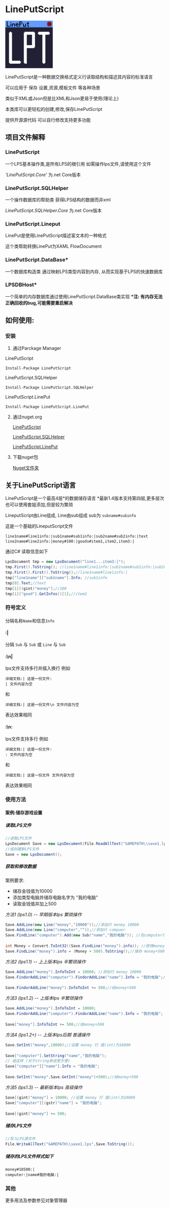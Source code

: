 LinePutScript
===

<img src="Lineput.png" alt="Lineput" height="150px" />

LinePutScript是一种数据交换格式定义行读取结构和描述其内容的标准语言

可以应用于 保存 设置,资源,模板文件 等各种场景

类似于XML或Json但是比XML和Json更易于使用(理论上)

本类库可以更轻松的创建,修改,保存LinePutScript

提供开源源代码 可以自行修改支持更多功能

## 项目文件解释

### LinePutScript

一个LPS基本操作类,是所有LPS的根引用
如需操作lps文件,请使用这个文件

*'LinePutScript.Core'* 为.net Core版本

### LinePutScript.SQLHelper

一个操作数据库的帮助类 获得LPS结构的数据而非xml

*LinePutScript.SQLHelper.Core* 为.net Core版本

### LinePutScript.Lineput

LinePut是使用LinePutScript描述富文本的一种格式

这个类帮助转换LinePut为XAML FlowDocument

### LinePutScript.DataBase*

一个数据库构造类 通过映射LPS类型内容到内存, 从而实现基于LPS的快速数据库

### LPSDBHost*

一个简单的内存数据库通过使用LinePutScript.DataBase类实现
**\*注: 有内存无法正确回收的bug,可能需要重启解决**

## 如何使用:

### 安装

1. 通过Parckage Manager

LinePutScript
```
Install-Package LinePutScript
```
LinePutScript.SQLHelper
```
Install-Package LinePutScript.SQLHelper
```
LinePutScript.LinePut
```
Install-Package LinePutScript.LinePut
```

2. 通过nuget.org

   [LinePutScript](https://www.nuget.org/packages/LinePutScript/)

   [LinePutScript.SQLHelper](https://www.nuget.org/packages/LinePutScript.SQLHelper/)

   [LinePutScript.LinePut](https://www.nuget.org/packages/LinePutScript.LinePut)

3. 下载nuget包

   [Nuget文件夹](https://github.com/LorisYounger/LinePutScript/tree/master/nuget)

## 关于LinePutScript语言

LinePutScript是一个最高4层*的数据储存语言
*最新1.4版本支持第四层,更多层次也可以使用套娃添加,但是较为繁琐

LineputScript由Line组成, Line由sub组成 sub为 `subname#subinfo` 

这是一个基础的LineputScript文件

```
line1name#line1info:|sub1name#sub1info:|sub2name#sub2info:|text
line2name#line2info:|money#100:|goods#item1,item2,item3:|
```

通过C# 读取信息如下

```C#
LpsDocument tmp = new LpsDocument("line1...item3:|");
tmp.First().ToString(); //line1name#line1info:|sub1name#sub1info:|sub2name#sub2info:|text
tmp.First().First().ToString();//line1name#line1info:|
tmp["line1name"]["sub1name"].Info; //sub1info
tmp[0].Text;//text
tmp[1][(gint)"money"];//100
tmp[1]["good"].GetInfos()[1];//item2
```

### 符号定义

#### #

分隔名称`Name`和信息`Info`

#### :|

分隔 `Sub` 与 `Sub` 或 `Line` 与 `Sub`

#### :\n|

lps文件支持多行并插入换行 例如

```
详细文档:| 这是一份文件:
| 文件内容为空
```

和

```
详细文档:| 这是一份文件\n 文件内容为空
```

表达效果相同

#### :\n:

lps文件支持多行 例如

```
详细文档:| 这是一份文件:
: 文件内容为空
```

和

```
详细文档:| 这是一份文件 文件内容为空
```

表达效果相同

### 使用方法

#### 案例:储存游戏设置

##### 读取LPS文件

```c#
//读取LPS文件
LpsDocument Save = new LpsDocument(File.ReadAllText("GAMEPATH\\save1.lps"));
//或创建新LPS文件
Save = new LpsDocument();
```

##### 获取和修改数据

案例要求:

* 储存金钱值为10000
* 添加类型电脑并储存电脑名字为 "我的电脑"
* 读取金钱值并加上500

*方法1 (lps1.0) -- 早期版本lps 繁琐操作*

```C#
Save.AddLine(new Line("money","10000"));//添加行 money 10000
Save.AddLine(new Line("computer",""));//添加行 compuer
Save.FindLine("computer").Add(new Sub("name","我的电脑")); //在computer行下面添加子类name和信息我的电脑

int Money = Convert.ToInt32((Save.FindLine("money").info)); //获得money储存的值
Save.FindLine("money").info = (Money + 500).ToString();//储存 money+500
```

*方法2 (lps1.1)  -- 上上版本lps 半繁琐操作*

```c#
Save.AddLine("money").InfoToInt = 10000; //添加行 money 10000
Save.FindorAddLine("computer").FindorAddLine("name").Info = "我的电脑";//查找行computer, 如果没找到,则创建一个新的. 在该computer行下查找或创建子类name,并修改其信息为 我的电脑

Save.FindorAddLine("money").InfoToInt += 500;//给money+500
```

*方法3 (lps1.2)  -- 上版本lps 半繁琐操作*

```c#
Save.AddLine("money").InfoToInt = 10000;
Save.FindorAddLine("computer").FindorAddLine("name").Info = "我的电脑";

Save["money"].InfoToInt += 500;//给money+500
```

*方法4 (lps1.2+)  -- 上版本lps后期 普通操作*

   ```c#
   Save.SetInt("money",10000);//设置 money 行 值(int)为10000
   
   Save["computer"].SetString("name","我的电脑");
   // 或这样 (对于string来说更方便)
   Save["computer"]["name"].Info = "我的电脑";
   
   Save.SetInt("money",Save.GetInt("money")+500);//给money+500
   ```

*方法5 (lps1.3) -- 最新版本lps 高级操作*

```c#
Save[(gint)"money"] = 10000; //设置 money 行 值(int)为10000
Save["computer"][(gstr)"name"] = "我的电脑";

Save[(gint)"money"] += 500;
```

##### 储存LPS文件

```c#
//写入LPS源文件
File.WriteAllText("GAMEPATH\\save1.lps",Save.ToString());
```

##### 储存的LPS文件样式如下

```lps
money#10500:|
computer:|name#我的电脑:|
```

### 其他

更多用法及参数参见对象管理器

